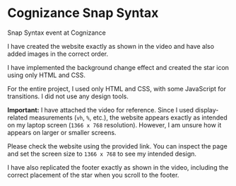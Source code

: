 # Cognizance Snap Syntax
Snap Syntax event at Cognizance


I have created the website exactly as shown in the video and have also added images in the correct order.

I have implemented the background change effect and created the star icon using only HTML and CSS.

For the entire project, I used only HTML and CSS, with some JavaScript for transitions. I did not use any design tools.

**Important:**
I have attached the video for reference. Since I used display-related measurements (`vh`, `%`, etc.), the website appears exactly as intended on my laptop screen (`1366 x 768` resolution). However, I am unsure how it appears on larger or smaller screens.

Please check the website using the provided link. You can inspect the page and set the screen size to `1366 x 768` to see my intended design.

I have also replicated the footer exactly as shown in the video, including the correct placement of the star when you scroll to the footer.
